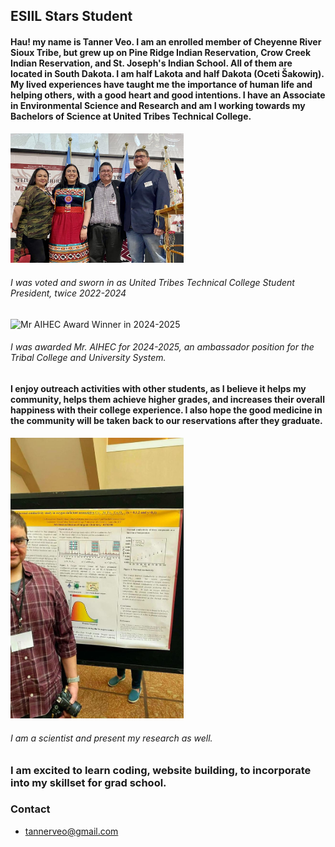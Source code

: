 ## ESIIL Stars Student

#### Hau! my name is Tanner Veo. I am an enrolled member of Cheyenne River Sioux Tribe, but grew up on Pine Ridge Indian Reservation, Crow Creek Indian Reservation, and St. Joseph's Indian School. All of them are located in South Dakota. I am half Lakota and half Dakota (Oceti Šakowiŋ). My lived experiences have taught me the importance of human life and helping others, with a good heart and good intentions. I have an Associate in Environmental Science and Research and am I working towards my Bachelors of Science at United Tribes Technical College.

<img 
  src="https://github.com/TannerVeo/-TannerVeo-.github.io/blob/main/img/344944133_955702415573963_157655713566388233_n.jpg" 
  alt="Voted in as Student President 2023-2024"
  width="55%">
  ###### I was voted and sworn in as United Tribes Technical College Student President, twice 2022-2024
  
<img 
  src="https://github.com/TannerVeo/-TannerVeo-.github.io/blob/main/img/DSC01598%20(6).jpg" 
  alt="Mr AIHEC Award Winner in 2024-2025" 
  width="55%">
  ###### I was awarded Mr. AIHEC for 2024-2025, an ambassador position for the Tribal College and University System. 

#### I enjoy outreach activities with other students, as I believe it helps my community, helps them achieve higher grades, and increases their overall happiness with their college experience. I also hope the good medicine in the community will be taken back to our reservations after they graduate.


<img 
  src="https://github.com/TannerVeo/-TannerVeo-.github.io/blob/main/img/338600170_1008077376824354_2063337857805321150_n.jpg" 
  alt="Presenting my research in 2023" 
  width="55%">
  ###### I am a scientist and present my research as well.



### I am excited to learn coding, website building, to incorporate into my skillset for grad school.

### Contact
  * tannerveo@gmail.com
